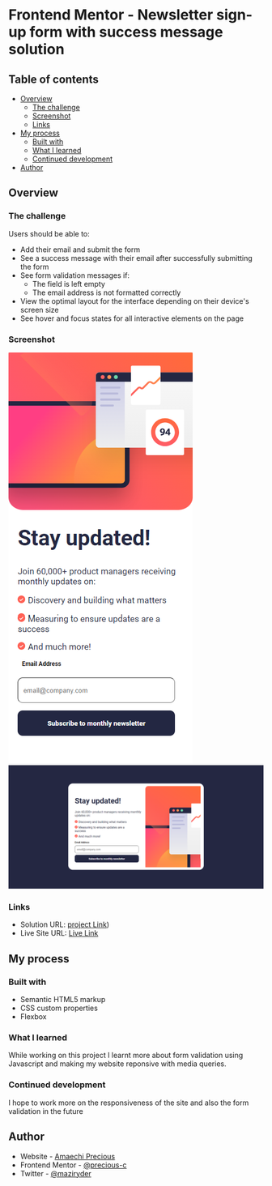 # Frontend Mentor - Newsletter sign-up form with success message solution

## Table of contents

- [Overview](#overview)
  - [The challenge](#the-challenge)
  - [Screenshot](#screenshot)
  - [Links](#links)
- [My process](#my-process)
  - [Built with](#built-with)
  - [What I learned](#what-i-learned)
  - [Continued development](#continued-development)
- [Author](#author)

## Overview

### The challenge

Users should be able to:

- Add their email and submit the form
- See a success message with their email after successfully submitting the form
- See form validation messages if:
  - The field is left empty
  - The email address is not formatted correctly
- View the optimal layout for the interface depending on their device's screen size
- See hover and focus states for all interactive elements on the page

### Screenshot

![](./mobile-screenshot.png)
![](./desktop-screenshot.png)

### Links

- Solution URL: [project Link](https://github.com/Precious-c/Frontend-Projects/tree/main/newsletter-signup))
- Live Site URL: [Live Link](https://newsletter-signup-precious.vercel.app)

## My process

### Built with

- Semantic HTML5 markup
- CSS custom properties
- Flexbox

### What I learned

While working on this project I learnt more about form validation using Javascript and making my website reponsive with media queries.

### Continued development

I hope to work more on the responsiveness of the site and also the form validation in the future

## Author

- Website - [Amaechi Precious](https://amaechiprecious.netlify.app/)
- Frontend Mentor - [@precious-c](https://www.frontendmentor.io/profile/Precious-c)
- Twitter - [@maziryder](https://www.twitter.com/maziryder)
